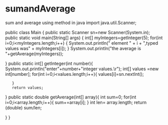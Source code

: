 # sumandAverage
sum and average using method in java
import java.util.Scanner;

public class Main {
    public static Scanner sn=new Scanner(System.in);
    public static void main(String[] args) {
        int[] myIntegers=getInteger(5);
        for(int i=0;i<myIntegers.length;i++) {
            System.out.println(" element " + i + ",typed values was" + myIntegers[i]);
        }
        System.out.println("the average is "+getAverage(myIntegers));

   }
   public static int[] getInteger(int number){
       System.out.println("enter"+number+"integer values.\r");
       int[] values =new int[number];
       for(int i=0;i<values.length;i++){
           values[i]=sn.nextInt();

       }
       return values;
   }
   public static double getAverage(int[] array){
        int sum=0;
        for(int i=0;i<array.length;i++){
            sum+=array[i];
        }
        int len= array.length;
        return (double) sum/len;

   }
}

